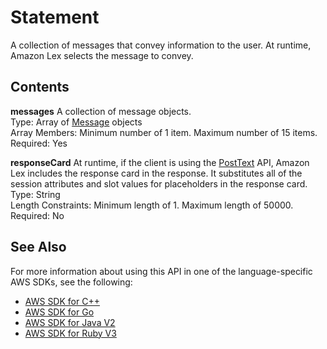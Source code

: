 # Statement<a name="API_Statement"></a>

A collection of messages that convey information to the user\. At runtime, Amazon Lex selects the message to convey\. 

## Contents<a name="API_Statement_Contents"></a>

 **messages**   <a name="lex-Type-Statement-messages"></a>
A collection of message objects\.  
Type: Array of [Message](API_Message.md) objects  
Array Members: Minimum number of 1 item\. Maximum number of 15 items\.  
Required: Yes

 **responseCard**   <a name="lex-Type-Statement-responseCard"></a>
 At runtime, if the client is using the [PostText](http://docs.aws.amazon.com/lex/latest/dg/API_runtime_PostText.html) API, Amazon Lex includes the response card in the response\. It substitutes all of the session attributes and slot values for placeholders in the response card\.   
Type: String  
Length Constraints: Minimum length of 1\. Maximum length of 50000\.  
Required: No

## See Also<a name="API_Statement_SeeAlso"></a>

For more information about using this API in one of the language\-specific AWS SDKs, see the following:
+  [ AWS SDK for C\+\+](https://docs.aws.amazon.com/goto/SdkForCpp/lex-models-2017-04-19/Statement) 
+  [ AWS SDK for Go](https://docs.aws.amazon.com/goto/SdkForGoV1/lex-models-2017-04-19/Statement) 
+  [ AWS SDK for Java V2](https://docs.aws.amazon.com/goto/SdkForJavaV2/lex-models-2017-04-19/Statement) 
+  [ AWS SDK for Ruby V3](https://docs.aws.amazon.com/goto/SdkForRubyV3/lex-models-2017-04-19/Statement) 